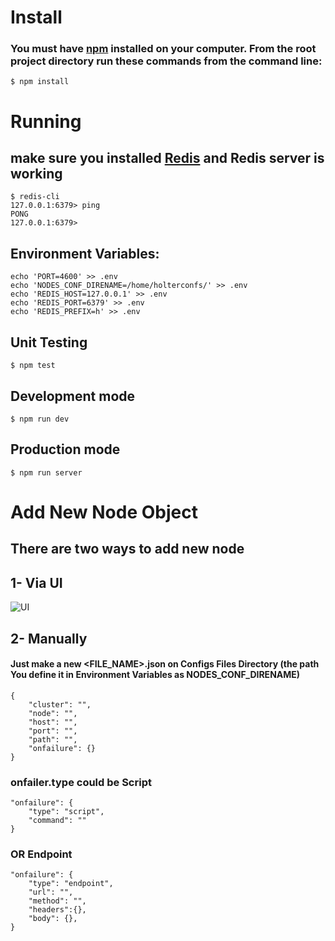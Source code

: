 
# Install
### You must have [npm](https://www.npmjs.com/) installed on your computer. From the root project directory run these commands from the command line:

``` $ npm install ```


# Running

## make sure you installed [Redis](https://redis.io/) and Redis server is working 

```
$ redis-cli
127.0.0.1:6379> ping
PONG
127.0.0.1:6379> 
```

## Environment Variables:

```
echo 'PORT=4600' >> .env
echo 'NODES_CONF_DIRENAME=/home/holterconfs/' >> .env
echo 'REDIS_HOST=127.0.0.1' >> .env
echo 'REDIS_PORT=6379' >> .env
echo 'REDIS_PREFIX=h' >> .env
```
## Unit Testing

``` $ npm test ```

## Development mode

``` $ npm run dev ```

## Production mode

``` $ npm run server ```

# Add New Node Object

## There are two ways to add new node 

## 1- Via UI

![UI](/src/web/ui/assets/imgs/addNNodeDash.png)




## 2- Manually

#### Just make a new <FILE_NAME>.json on Configs Files Directory (the path You define it in Environment Variables as NODES_CONF_DIRENAME)

```
{
    "cluster": "",
    "node": "",
    "host": "",
    "port": "",
    "path": "",
    "onfailure": {}
}
```

### onfailer.type could be Script 

```
"onfailure": {
    "type": "script",
    "command": ""
}
```

### OR Endpoint

``` 
"onfailure": {
    "type": "endpoint",
    "url": "",
    "method": "",
    "headers":{},
    "body": {},
}

```

